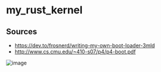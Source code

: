 # my_rust_kernel

## Sources
- https://dev.to/frosnerd/writing-my-own-boot-loader-3mld
- http://www.cs.cmu.edu/~410-s07/p4/p4-boot.pdf

![image](https://github.com/user-attachments/assets/b312f22e-120d-4dd4-82dc-7ed1ddb523f1)
